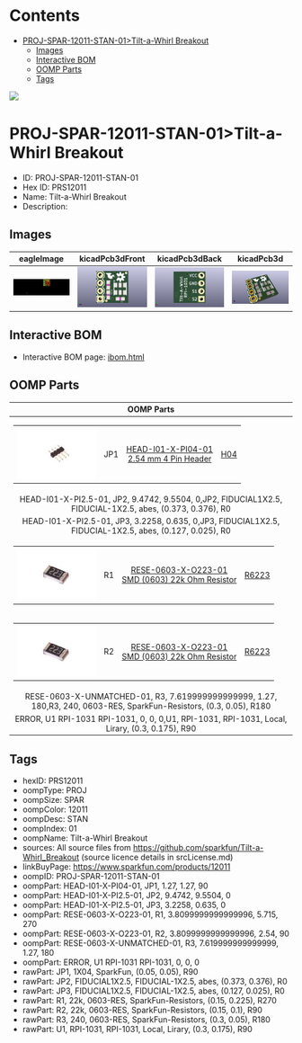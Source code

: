 



Contents
========

* [PROJ-SPAR-12011-STAN-01>Tilt-a-Whirl Breakout](#proj-spar-12011-stan-01tilt-a-whirl-breakout)
	* [Images](#images)
	* [Interactive BOM](#interactive-bom)
	* [OOMP Parts](#oomp-parts)
	* [Tags](#tags)
  
![][im]
# PROJ-SPAR-12011-STAN-01>Tilt-a-Whirl Breakout

- ID: PROJ-SPAR-12011-STAN-01
- Hex ID: PRS12011
- Name: Tilt-a-Whirl Breakout
- Description: 

## Images
  
  

|eagleImage|kicadPcb3dFront|kicadPcb3dBack|kicadPcb3d|
| :---: | :---: | :---: | :---: |
|[![eagleImage](eagleImage_140.png)](eagleImage_600.png)|[![kicadPcb3dFront](kicadPcb3dFront_140.png)](kicadPcb3dFront_600.png)|[![kicadPcb3dBack](kicadPcb3dBack_140.png)](kicadPcb3dBack_600.png)|[![kicadPcb3d](kicadPcb3d_140.png)](kicadPcb3d_600.png)|

## Interactive BOM

- Interactive BOM page: [ibom.html](kicad/bom/ibom.html)

## OOMP Parts
  

|OOMP Parts|
| :---: |
|<table><tr><td>![HEAD-I01-X-PI04-01](https://raw.githubusercontent.com/oomlout/oomlout_OOMP_parts/main/HEAD-I01-X-PI04-01/image_140.jpg)</td><td> JP1</td><td>[HEAD-I01-X-PI04-01<br>2.54 mm 4 Pin Header](https://github.com/oomlout/oomlout_OOMP_parts/tree/main/HEAD-I01-X-PI04-01/)</td><td>[H04](https://github.com/oomlout/oomlout_OOMP_parts/tree/main/HEAD-I01-X-PI04-01/)</td></tr></table>|
|HEAD-I01-X-PI2.5-01, JP2, 9.4742, 9.5504, 0,JP2, FIDUCIAL1X2.5, FIDUCIAL-1X2.5, abes, (0.373, 0.376), R0|
|HEAD-I01-X-PI2.5-01, JP3, 3.2258, 0.635, 0,JP3, FIDUCIAL1X2.5, FIDUCIAL-1X2.5, abes, (0.127, 0.025), R0|
|<table><tr><td>![RESE-0603-X-O223-01](https://raw.githubusercontent.com/oomlout/oomlout_OOMP_parts/main/RESE-0603-X-O223-01/image_140.jpg)</td><td> R1</td><td>[RESE-0603-X-O223-01<br>SMD (0603) 22k Ohm Resistor](https://github.com/oomlout/oomlout_OOMP_parts/tree/main/RESE-0603-X-O223-01/)</td><td>[R6223](https://github.com/oomlout/oomlout_OOMP_parts/tree/main/RESE-0603-X-O223-01/)</td></tr></table>|
|<table><tr><td>![RESE-0603-X-O223-01](https://raw.githubusercontent.com/oomlout/oomlout_OOMP_parts/main/RESE-0603-X-O223-01/image_140.jpg)</td><td> R2</td><td>[RESE-0603-X-O223-01<br>SMD (0603) 22k Ohm Resistor](https://github.com/oomlout/oomlout_OOMP_parts/tree/main/RESE-0603-X-O223-01/)</td><td>[R6223](https://github.com/oomlout/oomlout_OOMP_parts/tree/main/RESE-0603-X-O223-01/)</td></tr></table>|
|RESE-0603-X-UNMATCHED-01, R3, 7.619999999999999, 1.27, 180,R3, 240, 0603-RES, SparkFun-Resistors, (0.3, 0.05), R180|
|ERROR, U1 RPI-1031 RPI-1031, 0, 0, 0,U1, RPI-1031, RPI-1031, Local, Lirary, (0.3, 0.175), R90|

## Tags

- hexID: PRS12011
- oompType: PROJ
- oompSize: SPAR
- oompColor: 12011
- oompDesc: STAN
- oompIndex: 01
- oompName: Tilt-a-Whirl Breakout
- sources: All source files from https://github.com/sparkfun/Tilt-a-Whirl_Breakout (source licence details in srcLicense.md)
- linkBuyPage: https://www.sparkfun.com/products/12011
- oompID: PROJ-SPAR-12011-STAN-01
- oompPart: HEAD-I01-X-PI04-01, JP1, 1.27, 1.27, 90
- oompPart: HEAD-I01-X-PI2.5-01, JP2, 9.4742, 9.5504, 0
- oompPart: HEAD-I01-X-PI2.5-01, JP3, 3.2258, 0.635, 0
- oompPart: RESE-0603-X-O223-01, R1, 3.8099999999999996, 5.715, 270
- oompPart: RESE-0603-X-O223-01, R2, 3.8099999999999996, 2.54, 90
- oompPart: RESE-0603-X-UNMATCHED-01, R3, 7.619999999999999, 1.27, 180
- oompPart: ERROR, U1 RPI-1031 RPI-1031, 0, 0, 0
- rawPart: JP1, 1X04, SparkFun, (0.05, 0.05), R90
- rawPart: JP2, FIDUCIAL1X2.5, FIDUCIAL-1X2.5, abes, (0.373, 0.376), R0
- rawPart: JP3, FIDUCIAL1X2.5, FIDUCIAL-1X2.5, abes, (0.127, 0.025), R0
- rawPart: R1, 22k, 0603-RES, SparkFun-Resistors, (0.15, 0.225), R270
- rawPart: R2, 22k, 0603-RES, SparkFun-Resistors, (0.15, 0.1), R90
- rawPart: R3, 240, 0603-RES, SparkFun-Resistors, (0.3, 0.05), R180
- rawPart: U1, RPI-1031, RPI-1031, Local, Lirary, (0.3, 0.175), R90



[im]: kicadPcb3d_450.png
